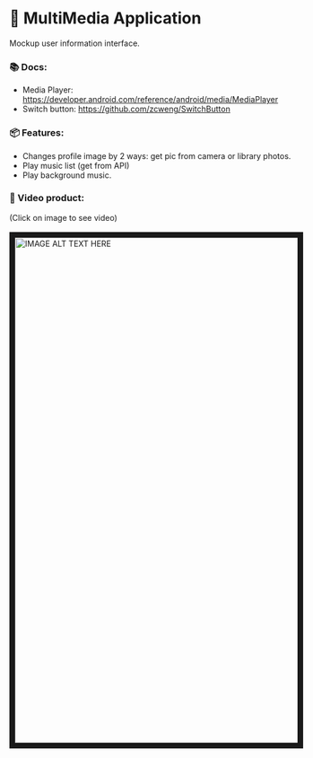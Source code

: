 # :circus_tent: MultiMedia Application
Mockup user information interface.
### :books: Docs: 
- Media Player: https://developer.android.com/reference/android/media/MediaPlayer
- Switch button: https://github.com/zcweng/SwitchButton

### :package: Features:
- Changes profile image by 2 ways: get pic from camera or library photos.
- Play music list (get from API)
- Play background music.

### :iphone: Video product:
(Click on image to see video) <br/><br/>
<a href="http://www.youtube.com/watch?feature=player_embedded&v=WJxWYSmcidg"
target="_blank"><img src="https://user-images.githubusercontent.com/43869718/67094007-0d9d7480-f1dd-11e9-8417-d47bb72fca75.png" 
alt="IMAGE ALT TEXT HERE" width="900" border="10" /></a>
